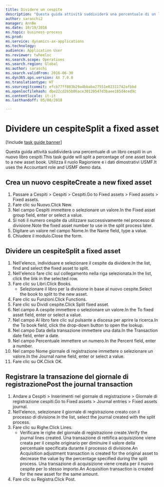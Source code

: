 ```yaml
--- 
title: Dividere un cespite
description: "Questa guida attività suddividerà una percentuale di un libro cespiti in un nuovo libro cespiti."
author: saraschi2
manager: AnnBe
ms.date: 10/19/2016
ms.topic: business-process
ms.prod: 
ms.service: dynamics-ax-applications
ms.technology: 
audience: Application User
ms.reviewer: twheeloc
ms.search.scope: Operations
ms.search.region: Global
ms.author: saraschi
ms.search.validFrom: 2016-06-30
ms.dyn365.ops.version: AX 7.0.0
ms.translationtype: HT
ms.sourcegitcommit: efcb77ff883b29a4bbaba27551e02311742afbbd
ms.openlocfilehash: dbe22cd265b86ace30120547d3baee185d4ced9c
ms.contentlocale: it-it
ms.lasthandoff: 05/08/2018

---
```

# <a name="split-a-fixed-asset"></a><span data-ttu-id="914a3-103">Dividere un cespite</span><span class="sxs-lookup"><span data-stu-id="914a3-103">Split a fixed asset</span></span>

[!include [task guide banner](../../includes/task-guide-banner.md)]

<span data-ttu-id="914a3-104">Questa guida attività suddividerà una percentuale di un libro cespiti in un nuovo libro cespiti.</span><span class="sxs-lookup"><span data-stu-id="914a3-104">This task guide will split a percentage of one asset book to a new asset book.</span></span>  <span data-ttu-id="914a3-105">Utilizza il ruolo Ragioniere e i dati dimostrativi USMF.</span><span class="sxs-lookup"><span data-stu-id="914a3-105">It uses the Accountant role and USMF demo data.</span></span>


## <a name="create-a-new-fixed-asset"></a><span data-ttu-id="914a3-106">Crea un nuovo cespite</span><span class="sxs-lookup"><span data-stu-id="914a3-106">Create a new fixed asset</span></span>
1. <span data-ttu-id="914a3-107">Passare a Cespiti > Cespiti > Cespiti.</span><span class="sxs-lookup"><span data-stu-id="914a3-107">Go to Fixed assets > Fixed assets > Fixed assets.</span></span>
2. <span data-ttu-id="914a3-108">Fare clic su Nuovo.</span><span class="sxs-lookup"><span data-stu-id="914a3-108">Click New.</span></span>
3. <span data-ttu-id="914a3-109">Nel campo Cespiti immettere o selezionare un valore.</span><span class="sxs-lookup"><span data-stu-id="914a3-109">In the Fixed asset group field, enter or select a value.</span></span>
4. <span data-ttu-id="914a3-110">Si noti il numero cespite da utilizzare successivamente nel processo di divisione.</span><span class="sxs-lookup"><span data-stu-id="914a3-110">Note the fixed asset number to use in the split process later.</span></span>
5. <span data-ttu-id="914a3-111">Digitare un valore nel campo Nome.</span><span class="sxs-lookup"><span data-stu-id="914a3-111">In the Name field, type a value.</span></span>
6. <span data-ttu-id="914a3-112">Chiudere il modulo.</span><span class="sxs-lookup"><span data-stu-id="914a3-112">Close the form.</span></span>

## <a name="split-a-fixed-asset"></a><span data-ttu-id="914a3-113">Dividere un cespite</span><span class="sxs-lookup"><span data-stu-id="914a3-113">Split a fixed asset</span></span>
1. <span data-ttu-id="914a3-114">Nell'elenco, individuare e selezionare il cespite da dividere.</span><span class="sxs-lookup"><span data-stu-id="914a3-114">In the list, find and select the fixed asset to split.</span></span>
2. <span data-ttu-id="914a3-115">Nell'elenco fare clic sul collegamento nella riga selezionata.</span><span class="sxs-lookup"><span data-stu-id="914a3-115">In the list, click the link in the selected row.</span></span>
3. <span data-ttu-id="914a3-116">Fare clic su Libri.</span><span class="sxs-lookup"><span data-stu-id="914a3-116">Click Books.</span></span>
    * <span data-ttu-id="914a3-117">Selezionare il libro per la divisione in base al nuovo cespite.</span><span class="sxs-lookup"><span data-stu-id="914a3-117">Select the book to split to the new asset.</span></span>  
4. <span data-ttu-id="914a3-118">Fare clic su Funzioni.</span><span class="sxs-lookup"><span data-stu-id="914a3-118">Click Functions.</span></span>
5. <span data-ttu-id="914a3-119">Fare clic su Dividi cespite.</span><span class="sxs-lookup"><span data-stu-id="914a3-119">Click Split fixed asset.</span></span>
6. <span data-ttu-id="914a3-120">Nel campo A cespite immettere o selezionare un valore.</span><span class="sxs-lookup"><span data-stu-id="914a3-120">In the To fixed asset field, enter or select a value.</span></span>
7. <span data-ttu-id="914a3-121">Nel campo Al libro fare clic sul pulsante a discesa per aprire la ricerca.</span><span class="sxs-lookup"><span data-stu-id="914a3-121">In the To book field, click the drop-down button to open the lookup.</span></span>
8. <span data-ttu-id="914a3-122">Nel campo Data della transazione immettere una data.</span><span class="sxs-lookup"><span data-stu-id="914a3-122">In the Transaction date field, enter a date.</span></span>
9. <span data-ttu-id="914a3-123">Nel campo Percentuale immettere un numero.</span><span class="sxs-lookup"><span data-stu-id="914a3-123">In the Percent field, enter a number.</span></span>
10. <span data-ttu-id="914a3-124">Nel campo Nome giornale di registrazione immettere o selezionare un valore.</span><span class="sxs-lookup"><span data-stu-id="914a3-124">In the Journal name field, enter or select a value.</span></span>
11. <span data-ttu-id="914a3-125">Fare clic su OK.</span><span class="sxs-lookup"><span data-stu-id="914a3-125">Click OK.</span></span>

## <a name="post-the-journal-transaction"></a><span data-ttu-id="914a3-126">Registrare la transazione del giornale di registrazione</span><span class="sxs-lookup"><span data-stu-id="914a3-126">Post the journal transaction</span></span>
1. <span data-ttu-id="914a3-127">Andare a Cespiti > Inserimenti nel giornale di registrazione > Giornale di registrazione cespiti.</span><span class="sxs-lookup"><span data-stu-id="914a3-127">Go to Fixed assets > Journal entries > Fixed assets journal.</span></span>
2. <span data-ttu-id="914a3-128">Nell'elenco, selezionare il giornale di registrazione creato con il processo di divisione.</span><span class="sxs-lookup"><span data-stu-id="914a3-128">In the list, select the journal created with the split process.</span></span>
3. <span data-ttu-id="914a3-129">Fare clic su Righe.</span><span class="sxs-lookup"><span data-stu-id="914a3-129">Click Lines.</span></span>
    * <span data-ttu-id="914a3-130">Verificare le righe del giornale di registrazione create.</span><span class="sxs-lookup"><span data-stu-id="914a3-130">Verify the journal lines created.</span></span>  <span data-ttu-id="914a3-131">Una transazione di rettifica acquisizione viene creata per il cespite originario per diminuire il valore della percentuale specificata durante il processo di divisione.</span><span class="sxs-lookup"><span data-stu-id="914a3-131">An Acquisition adjustment transaction is created for the original asset to decrease the value by the percentage specified during the split process.</span></span>  <span data-ttu-id="914a3-132">Una transazione di acquisizione viene creata per il nuovo cespite per lo stesso importo.</span><span class="sxs-lookup"><span data-stu-id="914a3-132">An Acquisition transaction is created for the new asset for the same amount.</span></span>  
4. <span data-ttu-id="914a3-133">Fare clic su Registra.</span><span class="sxs-lookup"><span data-stu-id="914a3-133">Click Post.</span></span>


